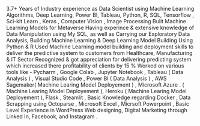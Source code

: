 3.7+  Years of Industry experience as Data Scientist using Machine Learning Algorithms, Deep Learning, Power BI, Tableau, Python, R, SQL, Tensorflow , Sci-kit Learn , Keras  , Computer Vision , Image Processing 
Bulit Machine Learning Models for Metaverse 
Having experince & extensive knowledge of Data Manipulation using My SQL, as well as Carrying our Exploratory Data Analysis, Building Machine Learning & Deep Learning Model Building Using Python & R 
Used Machine Learning model building and deployment skills to deliver 
the predictive system to customers from Healthcare, Manufacturing & IT Sector 
Recognized & got appreciation for delivering predicting system which increased there profitability of clients by 15 % 
Worked on various tools like -  Pycharm , Google Colab , Jupyter Notebook , Tableau ( Data Analysis ) , Visual Studio Code , Power BI ( Data Analysis ) , AWS Sagemaker( Machine Learing Model Deployement ) , Microsoft Azure .
( Machine Learing Model Deployement ), Heroku ( Machine Learing Model Deployement ), Flask , Steamlit , Basic Knowledge regarding Docker , Data Scrapping using Octoparse , Microsoft Excel , Micrsoft Powerpoint , Basic Level Experience in WordPress Web designing, Digital Marketing through Linked In, Facebook, and Instagram .


